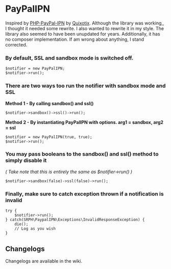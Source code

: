 PayPalIPN
======

Inspired by [PHP-PayPal-IPN](https://github.com/Quixotix/PHP-PayPal-IPN) by [Quixotix](https://github.com/Quixotix). Although the library was working,, I thought it needed some rewrite. I also wanted to rewrite it in my style. The library also seemed to have been unupdated for years. Additionally, it has no composer implementation. If am wrong about anything, I stand corrected.

### By default, SSL and sandbox mode is switched off.
	$notifier = new PayPalIPN;
	$notifier->run();

### There are two ways too run the notifier with sandbox mode and SSL

**Method 1 - By calling sandbox() and ssl()**

	$notifier->sandbox()->ssl()->run();
     
**Method 2 - By instantiating PayPalIPN with options. arg1 = sandbox, arg2 = ssl**

	$notifier = new PayPalIPN(true, true);
	$notifier->run();

### You may pass booleans to the sandbox() and ssl() method to simply disable it
_( Take note that this is entirely the same as $notifier->run() )_

	$notifier->sandbox(false)->ssl(false)->run();

### Finally, make sure to catch exception thrown if a notification is invalid
	try {
		$notifier->run();
	} catch(SRPH\PaypalIPN\Exceptions\InvalidResponseException) {
		die();
    	// Log as you wish
	}

## Changelogs

Changelogs are available in the wiki.
